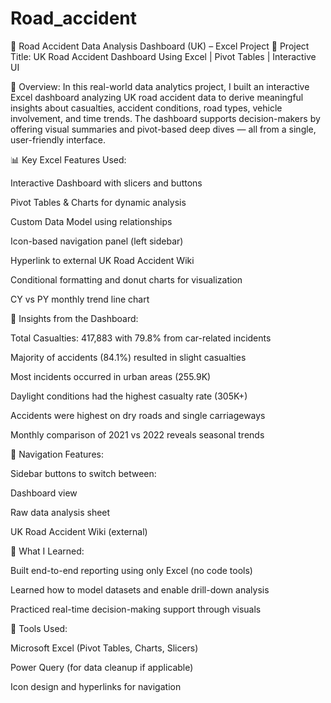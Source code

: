# Road_accident
🔧 Road Accident Data Analysis Dashboard (UK) – Excel Project
🚦 Project Title:
UK Road Accident Dashboard Using Excel | Pivot Tables | Interactive UI

📁 Overview:
In this real-world data analytics project, I built an interactive Excel dashboard analyzing UK road accident data to derive meaningful insights about casualties, accident conditions, road types, vehicle involvement, and time trends. The dashboard supports decision-makers by offering visual summaries and pivot-based deep dives — all from a single, user-friendly interface.

📊 Key Excel Features Used:

Interactive Dashboard with slicers and buttons

Pivot Tables & Charts for dynamic analysis

Custom Data Model using relationships

Icon-based navigation panel (left sidebar)

Hyperlink to external UK Road Accident Wiki

Conditional formatting and donut charts for visualization

CY vs PY monthly trend line chart

📌 Insights from the Dashboard:

Total Casualties: 417,883 with 79.8% from car-related incidents

Majority of accidents (84.1%) resulted in slight casualties

Most incidents occurred in urban areas (255.9K)

Daylight conditions had the highest casualty rate (305K+)

Accidents were highest on dry roads and single carriageways

Monthly comparison of 2021 vs 2022 reveals seasonal trends

🔗 Navigation Features:

Sidebar buttons to switch between:

Dashboard view

Raw data analysis sheet

UK Road Accident Wiki (external)

🧠 What I Learned:

Built end-to-end reporting using only Excel (no code tools)

Learned how to model datasets and enable drill-down analysis

Practiced real-time decision-making support through visuals

📂 Tools Used:

Microsoft Excel (Pivot Tables, Charts, Slicers)

Power Query (for data cleanup if applicable)

Icon design and hyperlinks for navigation
